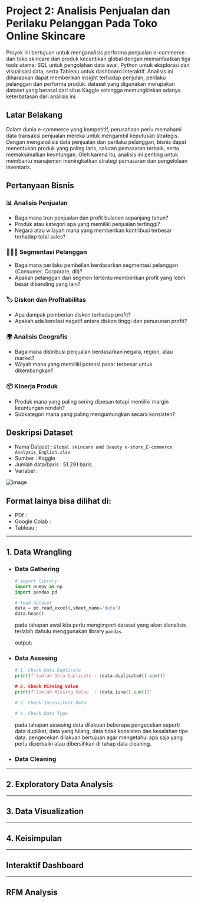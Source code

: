 # Project 2: Analisis Penjualan dan Perilaku Pelanggan Pada Toko Online Skincare
Proyek ini bertujuan untuk menganalisis performa penjualan e-commerce dari toko skincare dan produk kecantikan global dengan memanfaatkan tiga tools utama: SQL untuk pengolahan data awal, Python untuk eksplorasi dan visualisasi data, serta Tableau untuk dashboard interaktif. Analisis ini diharapkan dapat memberikan insight terhadap penjulan, perilaku pelanggan dan performa produk. dataset yang digunakan merupakan dataset yang berasal dari situs Kaggle sehingga memungkinkan adanya keterbatasan dari analisis ini.

## Latar Belakang
Dalam dunia e-commerce yang kompetitif, perusahaan perlu memahami data transaksi penjualan mereka untuk mengambil keputusan strategis. Dengan menganalisis data penjualan dan perilaku pelanggan, bisnis dapat menentukan produk yang paling laris, saluran pemasaran terbaik, serta memaksimalkan keuntungan. Oleh karena itu, analisis ini penting untuk membantu manajemen meningkatkan strategi pemasaran dan pengelolaan inventaris.

## Pertanyaan Bisnis
### 📊 Analisis Penjualan
  * Bagaimana tren penjualan dan profit bulanan sepanjang tahun?
  * Produk atau kategori apa yang memiliki penjualan tertinggi?
  * Negara atau wilayah mana yang memberikan kontribusi terbesar terhadap total sales?
### 🧑‍🤝‍🧑 Segmentasi Pelanggan
  * Bagaimana perilaku pembelian berdasarkan segmentasi pelanggan (Consumer, Corporate, dll)?
  * Apakah pelanggan dari segmen tertentu memberikan profit yang lebih besar dibanding yang lain?
### 🏷️ Diskon dan Profitabilitas
  * Apa dampak pemberian diskon terhadap profit?
  * Apakah ada korelasi negatif antara diskon tinggi dan penurunan profit?
### 🌍 Analisis Geografis
  * Bagaimana distribusi penjualan berdasarkan negara, region, atau market?
  * Wilyah mana yang memiliki potensi pasar terbesar untuk dikembangkan?
### 📦 Kinerja Produk
  * Produk mana yang paling sering dipesan tetapi memiliki margin keuntungan rendah?
  * Subkategori mana yang paling menguntungkan secara konsisten?
## Deskripsi Dataset
* Nama Dataset      : `Global skincare and Beauty e-store_E-commerce Analysis_English.xlsx`
* Sumber            : Kaggle
* Jumlah data/baris : 51.291 baris
* Variabel          :
  
![image](https://github.com/user-attachments/assets/c5873582-51b7-4012-ab96-bfb8968e05a6)

## Format lainya bisa dilihat di:
* PDf           :
* Google Colab  :
* Tableau       : 

***
## 1. Data Wrangling
* ### Data Gathering
  
  ```python
  # import library
  import numpy as np
  import pandas pd

  # load dataset
  data = pd.read_excel(,sheet_name='data')
  data.head()
  ```
  pada tahapan awal kita perlu mengimport dataset yang akan dianalisis terlabih dahulu menggunakan library `pandas`.
  
  output:
  
* ### Data Assesing
  
  ```python
  # 1. Check Data Duplicate
  print(f'Jumlah Data Duplicate : {data.duplicated().sum()}
  
  # 2. Check Missing Value
  print(f'Jumlah Missing Value  : {data.isna().sum()}'
  
  # 3. Check Inconsitent Data
  
  # 4. Check Data Type
  ```
  pada tahapan assesing data dilakuan beberapa pengecekan seperti data duplikat, data yang hilang, data tidak konsisten dan kesalahan tipe data. pengecekan dilakuan bertujuan agar mengetahui apa saja yang perlu diperbaiki atau dibersihkan di tahap data cleaning.
  
* ### Data Cleaning


***
## 2. Exploratory Data Analysis
***
## 3. Data Visualization
***
## 4. Keisimpulan
***
## Interaktif Dashboard
***
## RFM Analysis

